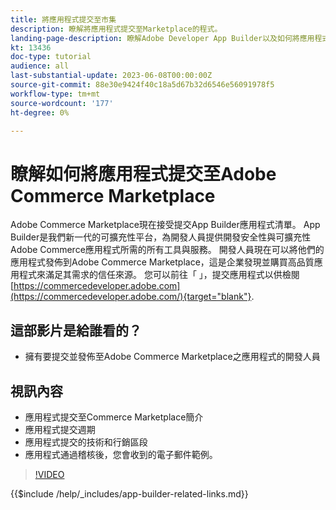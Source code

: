 ```yaml
---
title: 將應用程式提交至市集
description: 瞭解將應用程式提交至Marketplace的程式。
landing-page-description: 瞭解Adobe Developer App Builder以及如何將應用程式提交至Marketplace。
kt: 13436
doc-type: tutorial
audience: all
last-substantial-update: 2023-06-08T00:00:00Z
source-git-commit: 88e30e9424f40c18a5d67b32d6546e56091978f5
workflow-type: tm+mt
source-wordcount: '177'
ht-degree: 0%

---
```


# 瞭解如何將應用程式提交至Adobe Commerce Marketplace

Adobe Commerce Marketplace現在接受提交App Builder應用程式清單。 App Builder是我們新一代的可擴充性平台，為開發人員提供開發安全性與可擴充性Adobe Commerce應用程式所需的所有工具與服務。 開發人員現在可以將他們的應用程式發佈到Adobe Commerce Marketplace，這是企業發現並購買高品質應用程式來滿足其需求的信任來源。 您可以前往「 」，提交應用程式以供檢閱 [https://commercedeveloper.adobe.com](https://commercedeveloper.adobe.com/){target="blank"}.

## 這部影片是給誰看的？

* 擁有要提交並發佈至Adobe Commerce Marketplace之應用程式的開發人員

## 視訊內容

* 應用程式提交至Commerce Marketplace簡介
* 應用程式提交週期
* 應用程式提交的技術和行銷區段
* 應用程式通過稽核後，您會收到的電子郵件範例。

>[!VIDEO](https://video.tv.adobe.com/v/3420313)

{{$include /help/_includes/app-builder-related-links.md}}

